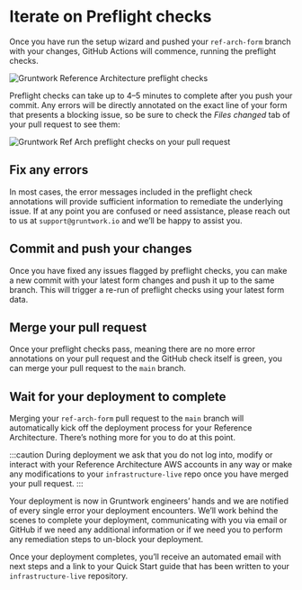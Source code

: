 # Iterate on Preflight checks

Once you have run the setup wizard and pushed your `ref-arch-form` branch with your changes, GitHub Actions will commence, running the preflight checks.

![Gruntwork Reference Architecture preflight checks](/img/preflight1.png)

Preflight checks can take up to 4–5 minutes to complete after you push your commit. Any errors will be
directly annotated on the exact line of your form that presents a blocking issue, so be sure to check the *Files changed* tab of your pull request to see them:

![Gruntwork Ref Arch preflight checks on your pull request](/img/preflight-error-on-pr.png)

## Fix any errors

In most cases, the error messages included in the preflight check annotations will provide sufficient information to remediate the underlying issue. If at any point you are confused or
need assistance, please reach out to us at `support@gruntwork.io` and we’ll be happy to assist you.

## Commit and push your changes

Once you have fixed any issues flagged by preflight checks, you can make a new commit with your latest form changes and push it up to the same branch. This will trigger a re-run of preflight
checks using your latest form data.

## Merge your pull request

Once your preflight checks pass, meaning there are no more error annotations on your pull request
and the GitHub check itself is green, you can merge your pull request to the `main` branch.

## Wait for your deployment to complete

Merging your `ref-arch-form` pull request to the `main` branch will automatically kick off the deployment process for your Reference Architecture. There’s nothing more for you to do at this point.

:::caution
During deployment we ask that you do not log into, modify or interact with your Reference Architecture AWS accounts in any way or make any modifications to your `infrastructure-live` repo once you have merged your pull request.
:::

Your deployment is now in Gruntwork engineers’ hands and we are notified of every single error your deployment encounters. We’ll work behind the scenes to complete your deployment, communicating with you via email or GitHub if we need
any additional information or if we need you to perform any remediation steps to un-block your deployment.

Once your deployment completes, you’ll receive an automated email with next steps and a link to your Quick Start guide that has been written to your `infrastructure-live` repository.


<!-- ##DOCS-SOURCER-START
{
  "sourcePlugin": "local-copier",
  "hash": "71b8da32246d02d726618688f17adc09"
}
##DOCS-SOURCER-END -->
